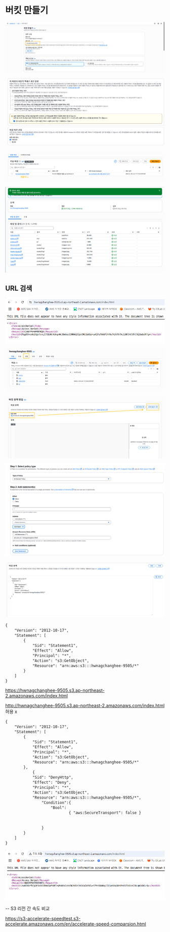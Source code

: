 # 버킷 만들기

![](./실습2/0001.png)

![](./실습2/0002.png)

![](./실습2/0003.png)

![](./실습2/0004.png)


## URL 검색

![](./실습2/0005.png)

![](./실습2/0006.png)

![](./실습2/0007.png)

![](./실습2/0008.png)

![](./실습2/0009.png)

```
{
    "Version": "2012-10-17",
    "Statement": [
        {
            "Sid": "Statement1",
            "Effect": "Allow",
            "Principal": "*",
            "Action": "s3:GetObject",
            "Resource": "arn:aws:s3:::hwnagchanghee-9505/*"
        }
    ]
}
```

https://hwnagchanghee-9505.s3.ap-northeast-2.amazonaws.com/index.html

http://hwnagchanghee-9505.s3.ap-northeast-2.amazonaws.com/index.html
허용 x

```
{
    "Version": "2012-10-17",
    "Statement": [
        {
            "Sid": "Statement1",
            "Effect": "Allow",
            "Principal": "*",
            "Action": "s3:GetObject",
            "Resource": "arn:aws:s3:::hwnagchanghee-9505/*"
        },
            {
            "Sid": "DenyHttp",
            "Effect": "Deny",
            "Principal": "*",
            "Action": "s3:GetObject",
            "Resource": "arn:aws:s3:::hwnagchanghee-9505/*",
                "Condition":{
                    "Bool":
                            { "aws:SecureTransport": false }


                }
        }
    ]
}
```

![](./실습2/0010.png)

-- S3 리전 간 속도 비교

https://s3-accelerate-speedtest.s3-accelerate.amazonaws.com/en/accelerate-speed-comparsion.html

